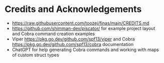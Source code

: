 # Credits and Acknowledgements

- https://raw.githubusercontent.com/toozej/finas/main/CREDITS.md
- https://github.com/shimman-dev/piscator/ for example project layout and Cobra command creation examples
- Viper https://pkg.go.dev/github.com/spf13/viper and Cobra https://pkg.go.dev/github.com/spf13/cobra documentation
- ChatGPT for help generating Cobra commands and working with maps of custom struct types
